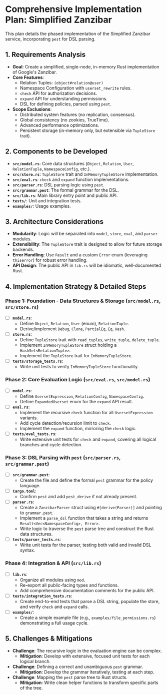 # Comprehensive Implementation Plan: Simplified Zanzibar

This plan details the phased implementation of the Simplified Zanzibar service, incorporating `pest` for DSL parsing.

## 1. Requirements Analysis
- **Goal**: Create a simplified, single-node, in-memory Rust implementation of Google's Zanzibar.
- **Core Features**:
    - Relation Tuples: `(object#relation@user)`
    - Namespace Configuration with `userset_rewrite` rules.
    - `check` API for authorization decisions.
    - `expand` API for understanding permissions.
    - DSL for defining policies, parsed using `pest`.
- **Scope Exclusions**:
    - Distributed system features (no replication, consensus).
    - Global consistency (no zookies, TrueTime).
    - Advanced performance optimizations.
    - Persistent storage (in-memory only, but extensible via `TupleStore` trait).

## 2. Components to be Developed
- **`src/model.rs`**: Core data structures (`Object`, `Relation`, `User`, `RelationTuple`, `NamespaceConfig`, etc.).
- **`src/store.rs`**: `TupleStore` trait and `InMemoryTupleStore` implementation.
- **`src/eval.rs`**: `check` and `expand` function implementations.
- **`src/parser.rs`**: DSL parsing logic using `pest`.
- **`src/grammar.pest`**: The formal grammar for the DSL.
- **`src/lib.rs`**: Main library entry point and public API.
- **`tests/`**: Unit and integration tests.
- **`examples/`**: Usage examples.

## 3. Architecture Considerations
- **Modularity**: Logic will be separated into `model`, `store`, `eval`, and `parser` modules.
- **Extensibility**: The `TupleStore` trait is designed to allow for future storage backends.
- **Error Handling**: Use `Result` and a custom `Error` enum (leveraging `thiserror`) for robust error handling.
- **API Design**: The public API in `lib.rs` will be idiomatic, well-documented Rust.

## 4. Implementation Strategy & Detailed Steps

### Phase 1: Foundation - Data Structures & Storage (`src/model.rs`, `src/store.rs`)
- [ ] **`model.rs`**:
    - Define `Object`, `Relation`, `User` (enum), `RelationTuple`.
    - Derive/implement `Debug`, `Clone`, `PartialEq`, `Eq`, `Hash`.
- [ ] **`store.rs`**:
    - Define `TupleStore` trait with `read_tuples`, `write_tuple`, `delete_tuple`.
    - Implement `InMemoryTupleStore` struct holding a `HashSet<RelationTuple>`.
    - Implement the `TupleStore` trait for `InMemoryTupleStore`.
- [ ] **`tests/storage_tests.rs`**:
    - Write unit tests to verify `InMemoryTupleStore` functionality.

### Phase 2: Core Evaluation Logic (`src/eval.rs`, `src/model.rs`)
- [ ] **`model.rs`**:
    - Define `UsersetExpression`, `RelationConfig`, `NamespaceConfig`.
    - Define `ExpandedUserset` enum for the `expand` API result.
- [ ] **`eval.rs`**:
    - Implement the recursive `check` function for all `UsersetExpression` variants.
    - Add cycle detection/recursion limit to `check`.
    - Implement the `expand` function, mirroring the `check` logic.
- [ ] **`tests/eval_tests.rs`**:
    - Write extensive unit tests for `check` and `expand`, covering all logical branches and cycle detection.

### Phase 3: DSL Parsing with `pest` (`src/parser.rs`, `src/grammar.pest`)
- [ ] **`src/grammar.pest`**:
    - Create the file and define the formal `pest` grammar for the policy language.
- [ ] **`Cargo.toml`**:
    - Confirm `pest` and add `pest_derive` if not already present.
- [ ] **`parser.rs`**:
    - Create a `ZanzibarParser` struct using `#[derive(Parser)]` and pointing to `grammar.pest`.
    - Implement a `parse_dsl` function that takes a string and returns `Result<Vec<NamespaceConfig>, Error>`.
    - Write logic to traverse the `pest` parse tree and construct the Rust data structures.
- [ ] **`tests/parser_tests.rs`**:
    - Write unit tests for the parser, testing both valid and invalid DSL syntax.

### Phase 4: Integration & API (`src/lib.rs`)
- [ ] **`lib.rs`**:
    - Organize all modules using `mod`.
    - Re-export all public-facing types and functions.
    - Add comprehensive documentation comments for the public API.
- [ ] **`tests/integration_tests.rs`**:
    - Create end-to-end tests that parse a DSL string, populate the store, and verify `check` and `expand` calls.
- [ ] **`examples/`**:
    - Create a simple example file (e.g., `examples/file_permissions.rs`) demonstrating a full usage cycle.

## 5. Challenges & Mitigations
- **Challenge**: The recursive logic in the evaluation engine can be complex.
    - **Mitigation**: Develop with extensive, focused unit tests for each logical branch.
- **Challenge**: Defining a correct and unambiguous `pest` grammar.
    - **Mitigation**: Develop the grammar iteratively, testing at each step.
- **Challenge**: Mapping the `pest` parse tree to Rust structs.
    - **Mitigation**: Write clean helper functions to transform specific parts of the tree.
